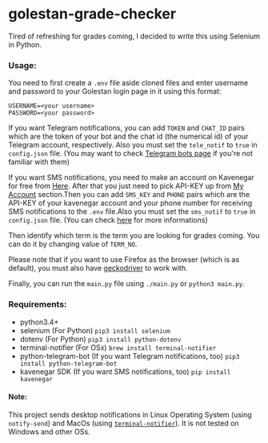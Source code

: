 # golestan-grade-checker
Tired of refreshing for grades coming, I decided to write this using Selenium in Python.

### Usage:

You need to first create a `.env` file aside cloned files and enter username and password to your Golestan login page in it using this format:
```
USERNAME=<your username>
PASSWORD=<your password>
```
If you want Telegram notifications, you can add `TOKEN` and `CHAT_ID` pairs which are the token of your bot and the chat id (the numerical id) of your Telegram account, respectively. Also you must set the `tele_notif` to `true` in `config.json` file. (You may want to check [Telegram bots page](https://core.telegram.org/bots) if you're not familiar with them)


If you want SMS notifications, you need to make an account on Kavenegar for free from <a href="https://panel.kavenegar.com/Client/Membership/Register">Here</a>. After that you just need to pick API-KEY up from <a href="http://panel.kavenegar.com/Client/setting/index">My Account</a> section.Then you can add `SMS_KEY` and `PHONE` pairs which are the API-KEY of your kavenegar account and your phone number for receiving SMS notifications to the `.env` file.Also you must set the `sms_notif` to `true` in `config.json` file. (You can check <a href="https://github.com/kavenegar/kavenegar-python">here</a> for more informations)


Then identify which term is the term you are looking for grades coming. You can do it by changing value of `TERM_NO`.

Please note that if you want to use Firefox as the browser (which is as default), you must also have [geckodriver](https://github.com/mozilla/geckodriver/releases) to work with.

Finally, you can run the `main.py` file using `./main.py` or `python3 main.py`.

### Requirements:
* python3.4+
* selenium (For Python)  `pip3 install selenium`
* dotenv (For Python) `pip3 install python-dotenv`
* terminal-notifier (For OSx) `brew install terminal-notifier`
* python-telegram-bot (If you want Telegram notifications, too) `pip3 install python-telegram-bot`
* kavenegar SDK (If you want SMS notifications, too) `pip install kavenegar`

#### Note:
This project sends desktop notifications in Linux Operating System (using `notify-send`) and MacOs (using [`terminal-notifier`](https://github.com/julienXX/terminal-notifier)). It is not tested on Windows and other OSs.

